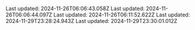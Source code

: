 Last updated: 2024-11-26T06:06:43.058Z
Last updated: 2024-11-26T06:06:44.097Z
Last updated: 2024-11-26T06:11:52.622Z
Last updated: 2024-11-29T23:28:24.943Z
Last updated: 2024-11-29T23:30:01.012Z
